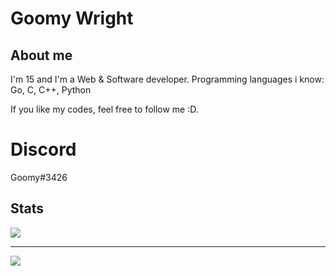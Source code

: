 # Goomy Wright
## About me
I'm 15 and I'm a Web & Software developer. Programming languages i know: Go, C, C++, Python

If you like my codes, feel free to follow me :D.

# Discord
Goomy#3426

<h2>Stats</h2>

<p>
  <img src="https://github-readme-stats.vercel.app/api?username=goomy-wright&show_icons=true&theme=radical">
  <br>
  <hr>
</p>
<p>
  <img src="https://github-readme-stats.vercel.app/api/top-langs/?username=goomy-wright&langs_count=8&theme=radical"></p>
